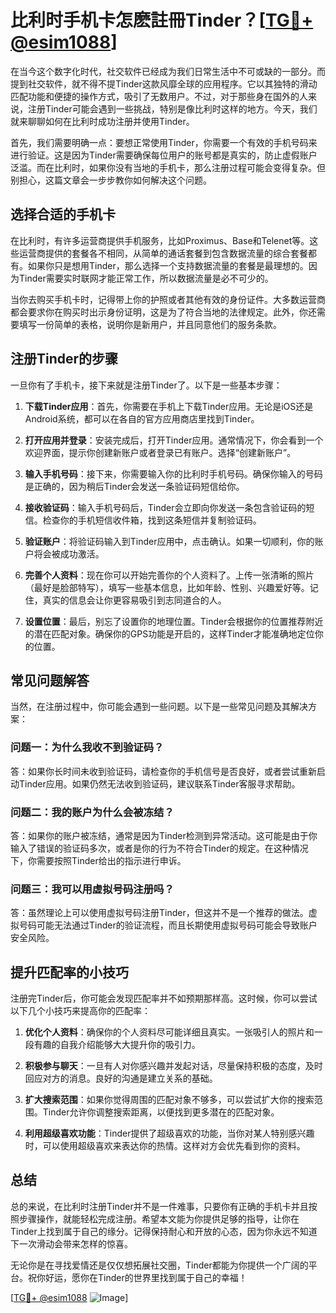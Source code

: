 # 比利时手机卡怎麽註冊Tinder？[[TG💪+ @esim1088](https://t.me/s/esim1088)]

在当今这个数字化时代，社交软件已经成为我们日常生活中不可或缺的一部分。而提到社交软件，就不得不提Tinder这款风靡全球的应用程序。它以其独特的滑动匹配功能和便捷的操作方式，吸引了无数用户。不过，对于那些身在国外的人来说，注册Tinder可能会遇到一些挑战，特别是像比利时这样的地方。今天，我们就来聊聊如何在比利时成功注册并使用Tinder。

首先，我们需要明确一点：要想正常使用Tinder，你需要一个有效的手机号码来进行验证。这是因为Tinder需要确保每位用户的账号都是真实的，防止虚假账户泛滥。而在比利时，如果你没有当地的手机卡，那么注册过程可能会变得复杂。但别担心，这篇文章会一步步教你如何解决这个问题。

## 选择合适的手机卡

在比利时，有许多运营商提供手机服务，比如Proximus、Base和Telenet等。这些运营商提供的套餐各不相同，从简单的通话套餐到包含数据流量的综合套餐都有。如果你只是想用Tinder，那么选择一个支持数据流量的套餐是最理想的。因为Tinder需要实时联网才能正常工作，所以数据流量是必不可少的。

当你去购买手机卡时，记得带上你的护照或者其他有效的身份证件。大多数运营商都会要求你在购买时出示身份证明，这是为了符合当地的法律规定。此外，你还需要填写一份简单的表格，说明你是新用户，并且同意他们的服务条款。

## 注册Tinder的步骤

一旦你有了手机卡，接下来就是注册Tinder了。以下是一些基本步骤：

1. **下载Tinder应用**：首先，你需要在手机上下载Tinder应用。无论是iOS还是Android系统，都可以在各自的官方应用商店里找到Tinder。

2. **打开应用并登录**：安装完成后，打开Tinder应用。通常情况下，你会看到一个欢迎界面，提示你创建新账户或者登录已有账户。选择“创建新账户”。

3. **输入手机号码**：接下来，你需要输入你的比利时手机号码。确保你输入的号码是正确的，因为稍后Tinder会发送一条验证码短信给你。

4. **接收验证码**：输入手机号码后，Tinder会立即向你发送一条包含验证码的短信。检查你的手机短信收件箱，找到这条短信并复制验证码。

5. **验证账户**：将验证码输入到Tinder应用中，点击确认。如果一切顺利，你的账户将会被成功激活。

6. **完善个人资料**：现在你可以开始完善你的个人资料了。上传一张清晰的照片（最好是脸部特写），填写一些基本信息，比如年龄、性别、兴趣爱好等。记住，真实的信息会让你更容易吸引到志同道合的人。

7. **设置位置**：最后，别忘了设置你的地理位置。Tinder会根据你的位置推荐附近的潜在匹配对象。确保你的GPS功能是开启的，这样Tinder才能准确地定位你的位置。

## 常见问题解答

当然，在注册过程中，你可能会遇到一些问题。以下是一些常见问题及其解决方案：

### 问题一：为什么我收不到验证码？

答：如果你长时间未收到验证码，请检查你的手机信号是否良好，或者尝试重新启动Tinder应用。如果仍然无法收到验证码，建议联系Tinder客服寻求帮助。

### 问题二：我的账户为什么会被冻结？

答：如果你的账户被冻结，通常是因为Tinder检测到异常活动。这可能是由于你输入了错误的验证码多次，或者是你的行为不符合Tinder的规定。在这种情况下，你需要按照Tinder给出的指示进行申诉。

### 问题三：我可以用虚拟号码注册吗？

答：虽然理论上可以使用虚拟号码注册Tinder，但这并不是一个推荐的做法。虚拟号码可能无法通过Tinder的验证流程，而且长期使用虚拟号码可能会导致账户安全风险。

## 提升匹配率的小技巧

注册完Tinder后，你可能会发现匹配率并不如预期那样高。这时候，你可以尝试以下几个小技巧来提高你的匹配率：

1. **优化个人资料**：确保你的个人资料尽可能详细且真实。一张吸引人的照片和一段有趣的自我介绍能够大大提升你的吸引力。

2. **积极参与聊天**：一旦有人对你感兴趣并发起对话，尽量保持积极的态度，及时回应对方的消息。良好的沟通是建立关系的基础。

3. **扩大搜索范围**：如果你觉得周围的匹配对象不够多，可以尝试扩大你的搜索范围。Tinder允许你调整搜索距离，以便找到更多潜在的匹配对象。

4. **利用超级喜欢功能**：Tinder提供了超级喜欢的功能，当你对某人特别感兴趣时，可以使用超级喜欢来表达你的热情。这样对方会优先看到你的资料。

## 总结

总的来说，在比利时注册Tinder并不是一件难事，只要你有正确的手机卡并且按照步骤操作，就能轻松完成注册。希望本文能为你提供足够的指导，让你在Tinder上找到属于自己的缘分。记得保持耐心和开放的心态，因为你永远不知道下一次滑动会带来怎样的惊喜。

无论你是在寻找爱情还是仅仅想拓展社交圈，Tinder都能为你提供一个广阔的平台。祝你好运，愿你在Tinder的世界里找到属于自己的幸福！

[[TG💪+ @esim1088](https://t.me/s/esim1088) ![Image](https://i.postimg.cc/4NQfJmqS/Snipaste-2025-05-13-00-14-12.png)]